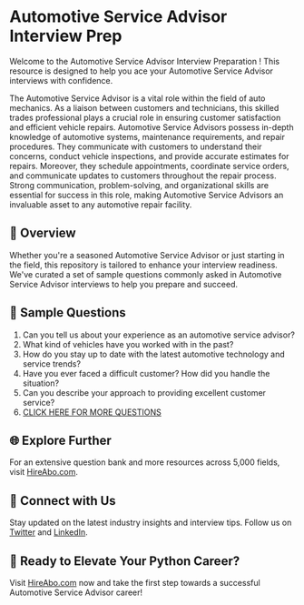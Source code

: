 # Automotive Service Advisor Interview Prep

Welcome to the Automotive Service Advisor Interview Preparation ! This resource is designed to help you ace your Automotive Service Advisor interviews with confidence.

The Automotive Service Advisor is a vital role within the field of auto mechanics. As a liaison between customers and technicians, this skilled trades professional plays a crucial role in ensuring customer satisfaction and efficient vehicle repairs. Automotive Service Advisors possess in-depth knowledge of automotive systems, maintenance requirements, and repair procedures. They communicate with customers to understand their concerns, conduct vehicle inspections, and provide accurate estimates for repairs. Moreover, they schedule appointments, coordinate service orders, and communicate updates to customers throughout the repair process. Strong communication, problem-solving, and organizational skills are essential for success in this role, making Automotive Service Advisors an invaluable asset to any automotive repair facility.

## 🚀 Overview

Whether you're a seasoned Automotive Service Advisor or just starting in the field, this repository is tailored to enhance your interview readiness. We've curated a set of sample questions commonly asked in Automotive Service Advisor interviews to help you prepare and succeed.

## 📝 Sample Questions

1. Can you tell us about your experience as an automotive service advisor?
2. What kind of vehicles have you worked with in the past?
3. How do you stay up to date with the latest automotive technology and service trends?
4. Have you ever faced a difficult customer? How did you handle the situation?
5. Can you describe your approach to providing excellent customer service?
6. [CLICK HERE FOR MORE QUESTIONS](https://hireabo.com/job/12_4_8/Automotive%20Service%20Advisor)

## 🌐 Explore Further

For an extensive question bank and more resources across 5,000 fields, visit [HireAbo.com](https://www.hireabo.com).

## 📱 Connect with Us

Stay updated on the latest industry insights and interview tips. Follow us on [Twitter](https://twitter.com/hireabo) and [LinkedIn](https://www.linkedin.com/in/hire-abo-3609972a8/).

## 🚀 Ready to Elevate Your Python Career?

Visit [HireAbo.com](https://www.hireabo.com) now and take the first step towards a successful Automotive Service Advisor career!